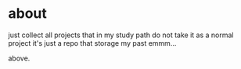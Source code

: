 # about
just collect all projects that in my study path
do not take it as a normal project
it's just a repo that storage my past
emmm...

above.
